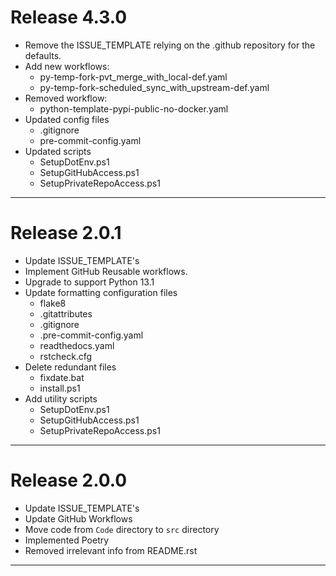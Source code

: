 # Release 4.3.0

- Remove the ISSUE_TEMPLATE relying on the .github repository for the defaults.
- Add new workflows:
  - py-temp-fork-pvt_merge_with_local-def.yaml
  - py-temp-fork-scheduled_sync_with_upstream-def.yaml
- Removed workflow:
  - python-template-pypi-public-no-docker.yaml
- Updated config files
  - .gitignore
  - pre-commit-config.yaml
- Updated scripts
  - SetupDotEnv.ps1
  - SetupGitHubAccess.ps1
  - SetupPrivateRepoAccess.ps1

______________________________________________________________________

# Release 2.0.1

- Update ISSUE_TEMPLATE's
- Implement GitHub Reusable workflows.
- Upgrade to support Python 13.1
- Update formatting configuration files
  - flake8
  - .gitattributes
  - .gitignore
  - .pre-commit-config.yaml
  - readthedocs.yaml
  - rstcheck.cfg
- Delete redundant files
  - fixdate.bat
  - install.ps1
- Add utility scripts
  - SetupDotEnv.ps1
  - SetupGitHubAccess.ps1
  - SetupPrivateRepoAccess.ps1

______________________________________________________________________

# Release 2.0.0

- Update ISSUE_TEMPLATE's
- Update GitHub Workflows
- Move code from `Code` directory to `src` directory
- Implemented Poetry
- Removed irrelevant info from README.rst

______________________________________________________________________
